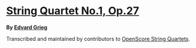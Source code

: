 # [String Quartet No.1, Op.27][set]

__By [Edvard Grieg][composer]__

[set]: https://musescore.com/openscore-string-quartets/sets/5108691
[composer]: https://musescore.com/openscore-string-quartets/sets?order=title&text=Grieg,+Edvard

Transcribed and maintained by contributors to [OpenScore String Quartets].

[OpenScore String Quartets]: https://musescore.com/openscore-string-quartets
